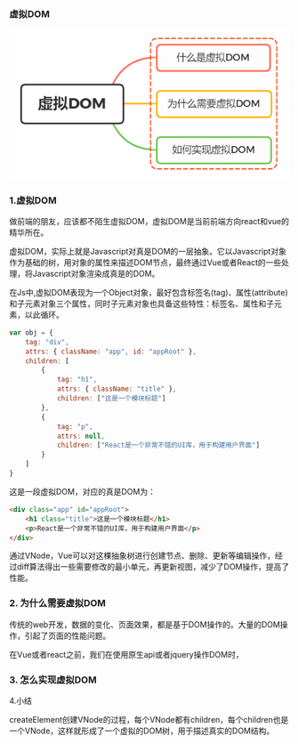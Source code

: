 ### 虚拟DOM

![虚拟DOM](../images/i3.png)

### 1.虚拟DOM

做前端的朋友，应该都不陌生虚拟DOM，虚拟DOM是当前前端方向react和vue的精华所在。

虚拟DOM，实际上就是Javascript对真是DOM的一层抽象。它以Javascript对象作为基础的树，用对象的属性来描述DOM节点，最终通过Vue或者React的一些处理，将Javascript对象渲染成真是的DOM。

在Js中,虚拟DOM表现为一个Object对象，最好包含标签名(tag)、属性(attribute)和子元素对象三个属性，同时子元素对象也具备这些特性：标签名、属性和子元素，以此循环。

```javascript
var obj = {
    tag: "div",
    attrs: { className: "app", id: "appRoot" },
    children: [
        {
            tag: "h1",
            attrs: { className: "title" },
            children: ["这是一个模块标题"]
        },
        {
            tag: "p",
            attrs: null,
            children: ["React是一个非常不错的UI库，用于构建用户界面"]
        }
    ]
}
```

这是一段虚拟DOM，对应的真是DOM为：

```html
<div class="app" id="appRoot">
    <h1 class="title">这是一个模块标题</h1>
    <p>React是一个非常不错的UI库，用于构建用户界面</p>
</div>
```

通过VNode，Vue可以对这棵抽象树进行创建节点、删除、更新等编辑操作，经过diff算法得出一些需要修改的最小单元，再更新视图，减少了DOM操作，提高了性能。

### 2. 为什么需要虚拟DOM

传统的web开发，数据的变化、页面效果，都是基于DOM操作的。大量的DOM操作，引起了页面的性能问题。

在Vue或者react之前，我们在使用原生api或者jquery操作DOM时，

### 3.  怎么实现虚拟DOM

4.小结

createElement创建VNode的过程，每个VNode都有children，每个children也是一个VNode，这样就形成了一个虚拟的DOM树，用于描述真实的DOM结构。